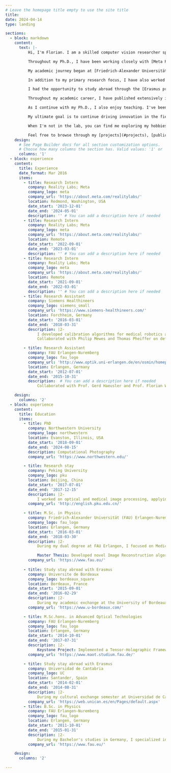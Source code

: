 ```yaml
---
# Leave the homepage title empty to use the site title
title:
date: 2024-04-14
type: landing

sections:
  - block: markdown
    content:
      text: |-
          Hi, I'm Florian. I am a skilled computer vision researcher specializing in AI-driven algorithms for computational imaging, 3D vision, and holographic displays. Currently, I'm pursuing my Ph.D. with [Prof. Oliver Cossairt](https://compphotolab.northwestern.edu/) at [Northwestern University](https://www.northwestern.edu/), focusing on computational display. 

          Throughout my Ph.D., I have been working closely with [Meta Reality Labs](https://en.wikipedia.org/wiki/Reality_Labs), collaborating with renowned researchers such as [Doug Lanman](https://scholar.google.com/citations?user=-qncsGYAAAAJ&hl=en), [Nathan Matsuda](https://www.nathanmatsuda.com/), and [Grace Kuo](https://scholar.google.com/citations?user=DxPNXcIAAAAJ&hl=en) to pioneer cutting-edge techniques for next-generation AR/VR displays. I have also had the pleasure of working with [Prof. Felix Heide](https://scholar.google.com/citations?user=ks3bdckAAAAJ&hl=en) from Princeton University on various projects related to holographic displays.

          My academic journey began at [Friedrich-Alexander Universität (FAU) Erlangen-Nuremberg](https://www.fau.eu/), Germany, where I completed my B.Sc. and M.Sc. in [Physics](https://www.physics.nat.fau.eu/), and an M.Sc.Hons in [Advanced Optical Technologies](https://www.maot.studium.fau.de/). During my B.Sc., I worked on my thesis "[Calibration of multi-line triangulation 3D sensors](https://www.dgao-proceedings.de/download/115/115_p12.pdf)" under [Prof. Gerd Häusler](https://scholar.google.de/citations?user=ZMoUIRUAAAAJ) and my good friend [Prof. Florian Willomitzer](https://scholar.google.de/citations?user=XdCdz4oAAAAJ&hl=en), with whom I worked for a few years. For my M.Sc. thesis, I delved into [Computed Tomography in Talbot-Lau X-ray Phase-Contrast Imaging](http://www5.informatik.uni-erlangen.de/fileadmin/research/Publikationen/2017/Schiffers17-PML.pdf), supervised by [Prof. Gisela Anton](https://en.wikipedia.org/wiki/Gisela_Anton), [Dr-Ing Christian Riess](https://scholar.google.com/citations?user=0HGXYNMAAAAJ&hl=en), and [Prof. Andreas Maier](https://scholar.google.com/citations?user=MA6SDuEAAAAJ&hl=en).

          In addition to my primary research focus, I have also worked closely with [Prof. Aggelos Katsaggelos](https://scholar.google.com/citations?user=c6AIvmUAAAAJ&hl=en) and [Prof. Daniel Kim](https://scholar.google.com/citations?user=dIqVCH8AAAAJ&hl=en) on AI applications for medical imaging, particularly for Cardiac MRI, as a side-hobby throughout my Ph.D.

          I had the opportunity to study abroad through the [Erasmus program](https://en.wikipedia.org/wiki/Erasmus_Programme) at [Universite de Bordeaux, France](https://en.wikipedia.org/wiki/University_of_Bordeaux), and [Universidad de Cantabria, Spain](https://web.unican.es/en/Pages/default.aspx), enriching my learning experience and cultural exposure. Transitioning to professional life, I contributed to a project in robotics for image-guided surgery at [Siemens Healthineers](https://www.siemens-healthineers.com/). Later, I explored machine learning applications in [Ophthalmology](https://link.springer.com/chapter/10.1007/978-3-662-56537-7_64) at [Peking University, China](https://en.wikipedia.org/wiki/Peking_University) advised by [Prof. Qiushi Ren](https://bme.gatech.edu/bme/faculty/Qiushi-Ren).

          Throughout my academic career, I have published extensively in top-tier venues such as SIGGRAPH, ICCV, and ICCP. I have also developed open-source software tools that have been adopted by the research community, demonstrating my commitment to making an impact beyond my immediate work.

          As I continue with my Ph.D., I also enjoy teaching. I've been a [full instructor](/teaching) for several courses at Northwestern, and more details about my teaching experiences can be found on the [teaching tab](teaching).

          My ultimate goal is to continue driving innovation in the fields of computer vision, AI, and AR/VR as a research scientist in industry. With my strong technical background, interdisciplinary expertise, and proven track record of impactful research, I am well-positioned to develop groundbreaking imaging and display technologies that transform industries from healthcare to entertainment.

          When I'm not in the lab, you can find me exploring my hobbies, which include playing basketball, squash, and experimenting with computational photography techniques in the real world.

          Feel free to browse through my [projects](#projects), [publications](#publications), and [blog posts](#blog) to get a deeper sense of my work and interests. If you would like to collaborate or discuss potential opportunities, don't hesitate to [reach out](#contact)!
    design:
      # See Page Builder docs for all section customization options.
      # Choose how many columns the section has. Valid values: '1' or '2'.
      columns: '1'
  - block: experience
    content:
      title: Experience
      date_format: Mar 2016
      items:
        - title: Research Intern
          company: Reality Labs; Meta
          company_logo: meta
          company_url: 'https://about.meta.com/realitylabs/'
          location: Redmond, Washington, USA
          date_start: '2023-12-01'
          date_end: '2024-05-01'
          description: '' # You can add a description here if needed
        - title: Research Intern
          company: Reality Labs; Meta
          company_logo: meta
          company_url: 'https://about.meta.com/realitylabs/'
          location: Remote
          date_start: '2022-09-01'
          date_end: '2023-03-01'
          description: '' # You can add a description here if needed
        - title: Research Intern
          company: Reality Labs; Meta
          company_logo: meta
          company_url: 'https://about.meta.com/realitylabs/'
          location: Remote
          date_start: '2021-09-01'
          date_end: '2022-03-01'
          description: '' # You can add a description here if needed
        - title: Research Assistant
          company: Siemens Healthineers
          company_logo: siemens_small
          company_url: 'https://www.siemens-healthineers.com/'
          location: Forchheim, Germany
          date_start: '2016-03-01'
          date_end: '2018-03-31'
          description: |2-
              I developed calibration algorithms for medical robotics aimed at enhancing computer-assisted spine surgery. I implemented a novel measurement pipeline in MATLAB, which accurately tracked the relative movement of multiple medical robots concerning a phantom patient's spine. This work significantly improved the precision and reliability of robotic-assisted surgical procedures.
              Collaborated with Philip Mewes and Thomas Pheiffer on deformable registration problems in minimally invasive surgery. Implemented and evaluated algorithms for medical image processing, registration, and segmentation.

        - title: Research Assistant
          company: FAU Erlangen-Nuremberg
          company_logo: fau_logo
          company_url: 'http://www.optik.uni-erlangen.de/en/osmin/homepage.html'
          location: Erlangen, Germany
          date_start: '2012-07-01'
          date_end: '2015-10-31'
          description:  # You can add a description here if needed
              Collaborated with Prof. Gerd Haeusler and Prof. Florian Willomitzer on optical 3D sensing using structured light illumination. Developed precise calibration algorithms for multi-line triangulation (C++, Matlab, Python). Created an interactive 3D viewer (C++, OpenCV) for scanner data visualization. Developed a fast segmentation algorithm for 3D point cloud data (C++).

    design:
      columns: '2'
  - block: experience
    content:
      title: Education
      items:
        - title: PhD
          company: Northwestern University
          company_logo: northwestern
          location: Evanston, Illinois, USA
          date_start: '2018-09-01'
          date_end: '2024-08-15'
          description: Computational Photography
          company_url: 'https://www.northwestern.edu/'

        - title: Research stay
          company: Peking University
          company_logo: pku
          location: Beijing, China
          date_start: '2017-07-01'
          date_end: '2017-12-15'
          description: |2-
              I worked on optical and medical image processing, applying machine learning and deep learning technologies to enhance the diagnostic quality of retinal fundus imaging. Specifically, I utilized a variant of CycleGAN algorithms to synthesize fundus fluorescein angiography images from conventional fundus images.
          company_url: 'http://english.pku.edu.cn/'

        - title: M.Sc. in Physics
          company: Friedrich-Alexander Universität (FAU) Erlangen-Nuremberg
          company_logo: fau_logo
          location: Erlangen, Germany
          date_start: '2016-03-01'
          date_end: '2018-03-30'
          description: |2-
              During my dual degree at FAU Erlangen, I focused on Medical Imaging, Classical Machine Learning, Computational Physics, and Image Processing.

              Master Thesis: Developed novel Image Reconstruction algorithms using Gradient Descent-based methods (Python and Java) for Beam-Hardening correction in Dark-Field Grating-Based Tomography. I built the framework from scratch in Java and tested the algorithms experimentally on our bench-top prototype.
          company_url: 'https://www.fau.eu/'
            
        - title: Study stay abroad with Erasmus
          company: Universite de Bordeaux
          company_logo: bordeaux_square
          location: Bordeaux, France
          date_start: '2015-09-01'
          date_end: '2016-02-29'
          description: |2-
              During my academic exchange at the University of Bordeaux, I took classes in Computer Graphics, AR/VR, and Image Processing. Additionally, I completed intensive French courses, achieving fluency in the language.
          company_url: 'https://www.u-bordeaux.com/'

        - title: M.Sc.hons. in Advanced Optical Technologies
          company: FAU Erlangen-Nuremberg          
          company_logo: fau_logo
          location: Erlangen, Germany
          date_start: '2014-10-01'
          date_end: '2017-07-31'
          description: |2-
              Keystone Project: Implemented a Tensor-Holographic Framework (Java) for 3D reconstruction of Grating Based X-Ray Tomography. This novel dark-field signal allows for the reconstruction of orientation structures in every pixel.
          company_url: 'https://www.maot.studium.fau.de/'

        - title: Study stay abroad with Erasmus
          company: Universidad de Cantabria
          company_logo: UC
          location: Santander, Spain
          date_start: '2014-02-01'
          date_end: '2014-08-31'
          description: |2-
              During my cultural exchange semester at Universidad de Cantabria, I engaged in coursework in Photonics and participated in the Experimental Lab series in Physics. Additionally, I completed intensive Spanish courses, achieving fluency in the language.
          company_url: 'https://web.unican.es/en/Pages/default.aspx'
        - title: B.Sc. in Physics
          company: FAU Erlangen-Nuremberg          
          company_logo: fau_logo
          location: Erlangen, Germany
          date_start: '2011-10-01'
          date_end: '2015-01-31'
          description: |2-
              During my Bachelor's studies in Germany, I specialized in Computational Physics and Optical Metrology. Alongside my core focus, I completed three years of the Mathematics Bachelor's curriculum, demonstrating a keen interest in systematic programming and algorithm development through various computer science courses. My Bachelor's thesis involved developing an innovative calibration method for multi-line light-sectioning in the "Flying Triangulation" optical 3D sensor, enhancing sensor accuracy and accessibility with a simple calibration target.
          company_url: 'https://www.fau.eu/'

    design:
      columns: '2'

---
```


